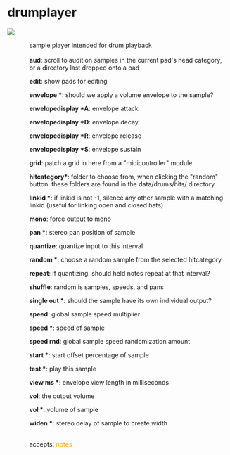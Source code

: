 
<a name=drumplayer></a><br>
# <b>drumplayer</b>
<img src="../images/drumplayer.png"><br>
<div style="display:inline-block;margin-left:50px;">
sample player intended for drum playback<br/><br/>
<b>aud</b>: scroll to audition samples in the current pad's head category, or a directory last dropped onto a pad<br>

<b>edit</b>: show pads for editing<br>

<b>envelope *</b>: should we apply a volume envelope to the sample?<br>

<b>envelopedisplay *A</b>: envelope attack<br>

<b>envelopedisplay *D</b>: envelope decay<br>

<b>envelopedisplay *R</b>: envelope release<br>

<b>envelopedisplay *S</b>: envelope sustain<br>

<b>grid</b>: patch a grid in here from a "midicontroller" module<br>

<b>hitcategory*</b>: folder to choose from, when clicking the "random" button. these folders are found in the data/drums/hits/ directory<br>

<b>linkid *</b>: if linkid is not -1, silence any other sample with a matching linkid (useful for linking open and closed hats)<br>

<b>mono</b>: force output to mono<br>

<b>pan *</b>: stereo pan position of sample<br>

<b>quantize</b>: quantize input to this interval<br>

<b>random *</b>: choose a random sample from the selected hitcategory<br>

<b>repeat</b>: if quantizing, should held notes repeat at that interval?<br>

<b>shuffle</b>: random is samples, speeds, and pans<br>

<b>single out *</b>: should the sample have its own individual output?<br>

<b>speed</b>: global sample speed multiplier<br>

<b>speed *</b>: speed of sample<br>

<b>speed rnd</b>: global sample speed randomization amount<br>

<b>start *</b>: start offset percentage of sample<br>

<b>test *</b>: play this sample<br>

<b>view ms *</b>: envelope view length in milliseconds<br>

<b>vol</b>: the output volume<br>

<b>vol *</b>: volume of sample <br>

<b>widen *</b>: stereo delay of sample to create width<br>

<br>accepts: <font color=orange>notes</font> <br></div>
